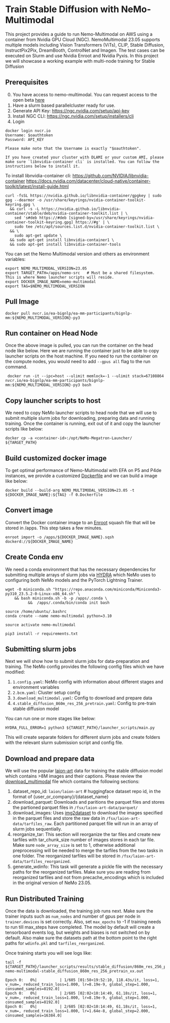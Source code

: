 # Train Stable Diffusion with NeMo-Multimodal

This project provides a guide to run Nemo-Multimodal on AWS using a container from Nvidia GPU Cloud (NGC). NemoMultimodal 23.05 supports multiple models including Vision Transformers (ViTs), CLIP, Stable Diffusion, InstructPix2Pix, DreamBooth, ControlNet and Imagen. The test cases can be executed on Slurm and use Nvidia Enroot and Nvidia Pyxis. In this project we will showcase a working example with multi-node training for Stable Diffusion


## Prerequisites
0. You have access to nemo-multimodal. You can request access to the open beta [here](https://developer.nvidia.com/nemo-framework)
1. Have a slurm based parallelcluster ready for use.
2. Generate API Key: https://ngc.nvidia.com/setup/api-key
3. Install NGC CLI: https://ngc.nvidia.com/setup/installers/cli
4. Login
```
docker login nvcr.io
Username: $oauthtoken
Password: API_KEY

Please make note that the Username is exactly "$oauthtoken".

If you have created your cluster with DLAMI or your custom AMI, please make sure `libnvidia-container cli` is installed. You can follow the instructions below to install it.   
```
To install libnvidia-container cli:
https://github.com/NVIDIA/libnvidia-container
https://docs.nvidia.com/datacenter/cloud-native/container-toolkit/latest/install-guide.html

```
curl -fsSL https://nvidia.github.io/libnvidia-container/gpgkey | sudo gpg --dearmor -o /usr/share/keyrings/nvidia-container-toolkit-keyring.gpg \
  && curl -s -L https://nvidia.github.io/libnvidia-container/stable/deb/nvidia-container-toolkit.list | \
    sed 's#deb https://#deb [signed-by=/usr/share/keyrings/nvidia-container-toolkit-keyring.gpg] https://#g' | \
    sudo tee /etc/apt/sources.list.d/nvidia-container-toolkit.list \
  && \
    sudo apt-get update \
  && sudo apt-get install libnvidia-container1 \
  && sudo apt-get install libnvidia-container-tools
```
You can set the Nemo Multimodal version and others as environment variables:

```
export NEMO_MULTIMODAL_VERSION=23.05
export TARGET_PATH=/apps/nemo-src   # Must be a shared filesystem. This is where Nemo launcher scripts will reside.
export DOCKER_IMAGE_NAME=nemo-multimodal
export TAG=$NEMO_MULTIMODAL_VERSION
```


## Pull Image

```
docker pull nvcr.io/ea-bignlp/ea-mm-participants/bignlp-mm:${NEMO_MULTIMODAL_VERSION}-py3
```

## Run container on Head Node
Once the above image is pulled, you can run the container on the head node like below. Here we are running the container just to be able to copy launcher scripts on the host machine. If you need to run the container on the compute nodes, you would need to add `--gpus all` flag to the run command. 

```
 docker run -it --ipc=host --ulimit memlock=-1 --ulimit stack=67108864 nvcr.io/ea-bignlp/ea-mm-participants/bignlp-mm:${NEMO_MULTIMODAL_VERSION}-py3 bash
```

## Copy launcher scripts to host
We need to copy NeMo launcher scripts to head node that we will use to submit multiple slurm jobs for downloading, preparing data and running training. Once the container is running, exit out of it and copy the launcher scripts like below:

```
docker cp -a <container-id>:/opt/NeMo-Megatron-Launcher/ ${TARGET_PATH}

```
## Build customized docker image
To get optimal performance of Nemo-Multimodal with EFA on P5 and P4de instances, we provide a customized [Dockerfile](https://github.com/aws-samples/awsome-distributed-training/blob/nemo-multimodal/3.test_cases/8.nemo-multimodal/Dockerfile) and we can build a image like below:

```
docker build --build-arg NEMO_MULTIMODAL_VERSION=23.05 -t ${DOCKER_IMAGE_NAME}:${TAG} -f 0.Dockerfile
```

## Convert image
Convert the Docker container image to an [Enroot](https://github.com/NVIDIA/enroot) squash file that will be stored in /apps. This step takes a few minutes.
```
enroot import -o /apps/${DOCKER_IMAGE_NAME}.sqsh dockerd://${DOCKER_IMAGE_NAME}

```

## Create Conda env
We need a conda environment that has the necessary dependencies for submitting multiple arrays of slurm jobs via [HYDRA](https://github.com/facebookresearch/hydra) which NeMo uses to configuring both NeMo models and the PyTorch Lightning Trainer. 
```
wget -O miniconda.sh "https://repo.anaconda.com/miniconda/Miniconda3-py310_23.5.2-0-Linux-x86_64.sh" \
    && bash miniconda.sh -b -p /apps/.conda \
          &&  /apps/.conda/bin/conda init bash  

source /home/ubuntu/.bashrc    
conda create --name nemo-multimodal python=3.10

source activate nemo-multimodal

pip3 install -r requirements.txt

```
## Submitting slurm jobs
Next we will show how to submit slurm jobs for data-preparation and training. The NeMo config provides the following config files which we have modified:

1. `1.config.yaml`: NeMo config with information about different stages and environment variables  
2. `2.bcm.yaml`: Cluster setup config
3. `3.download_multimodal.yaml`: Config to download and prepare data
4. `4.stable_diffusion_860m_res_256_pretrain.yaml`: Config to pre-train stable diffusion model

You can run one or more stages like below:

```
HYDRA_FULL_ERROR=1 python3 ${TARGET_PATH}/launcher_scripts/main.py
``` 
This will create separate folders for different slurm jobs and create folders with the relevant slurm submission script and config file. 

## Download and prepare data
 We will use the popular [laion-art](https://huggingface.co/datasets/laion/laion-art) data for training the stable diffusion model which contains >8M images and their captions. Please review the [download_multimodal](https://github.com/aws-samples/awsome-distributed-training/blob/nemo-multimodal/3.test_cases/8.nemo-multimodal/download_multimodal.yaml) file which contains the following sections:

1. dataset_repo_id: `laion/laion-art`  # huggingface dataset repo id, in the format of {user_or_company}/{dataset_name}
2. download_parquet: Downloads and paritions the parquet files and stores the partioned parquet files in `/fsx/laion-art-data/parquet/`
3. download_images: Uses [img2dataset](https://github.com/rom1504/img2dataset/tree/main) to download the images specified in the parquet files and store the raw data in `/fsx/laion-art-data/tarfiles_raw`. Each partitioned parquet file will run in an array of slurm jobs sequentially.
4. reorganize_tar: This section will reorganize the tar files and create new tarfiles with tar_chunk_size number of images stores in each tar file. Make sure `node_array_size` is set to 1, otherwise additional preprocessing will be needed to merge the tarfiles from the two tasks in one folder. The reorganized tarfiles will be stored in `/fsx/laion-art-data/tarfiles_reorganized`.
5. generate_wdinfo: This task will generate a pickle file with the necessary paths for the reorganized tarfiles. Make sure you are reading from reorganized tarfiles and not from precache_encodings which is included in the original version of NeMo 23.05.

## Run Distributed Training
Once the data is downloaded, the training job runs next. Make sure the trainer inputs such as `num_nodes` and number of gpus per node in `trainer.devices` is set correctly. Also, set `max_epochs` to -1 if training needs to run till max_steps have completed. The model by default will create a tensorboard events log, but weights and biases is not switched on by default. Also make sure the datasets path at the bottom point to the right paths for `wdinfo.pkl` and `tarfiles_reorganized`.

Once training starts you will see logs like:

```
tail -f ${TARGET_PATH}/launcher_scripts/results/stable_diffusion/860m_res_256_pretrain/log-nemo-multimodal-stable_diffusion_860m_res_256_pretrain_xx.out

Epoch 0:   0%|          | 1/605 [01:58<19:52:10, 118.43s/it, loss=1, v_num=, reduced_train_loss=1.000, lr=8.19e-9, global_step=1.000, consumed_samples=8192.0]
Epoch 0:   0%|          | 2/605 [02:02<10:14:49, 61.18s/it, loss=1, v_num=, reduced_train_loss=1.000, lr=8.19e-9, global_step=1.000, consumed_samples=8192.0] 
Epoch 0:   0%|          | 2/605 [02:02<10:14:49, 61.18s/it, loss=1, v_num=, reduced_train_loss=1.000, lr=1.64e-8, global_step=2.000, consumed_samples=16384.0]
```





